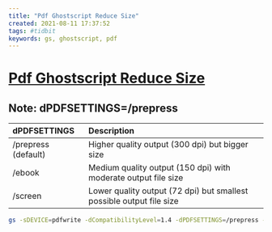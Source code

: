 ```yaml
---
title: "Pdf Ghostscript Reduce Size"
created: 2021-08-11 17:37:52
tags: #tidbit
keywords: gs, ghostscript, pdf
---
```


# [Pdf Ghostscript Reduce Size](https://itsfoss.com/compress-pdf-linux/)

## **Note**: dPDFSETTINGS=/prepress

| dPDFSETTINGS | Description |
| :----------- | :---------- |
| /prepress (default) |	Higher quality output (300 dpi) but bigger size |
| /ebook | Medium quality output (150 dpi) with moderate output file size |
| /screen | Lower quality output (72 dpi) but smallest possible output file size | 

```bash
gs -sDEVICE=pdfwrite -dCompatibilityLevel=1.4 -dPDFSETTINGS=/prepress -dNOPAUSE -dQUIET -dBATCH -sOutputFile=compressed_PDF_file.pdf input_PDF_file.pdf
```

